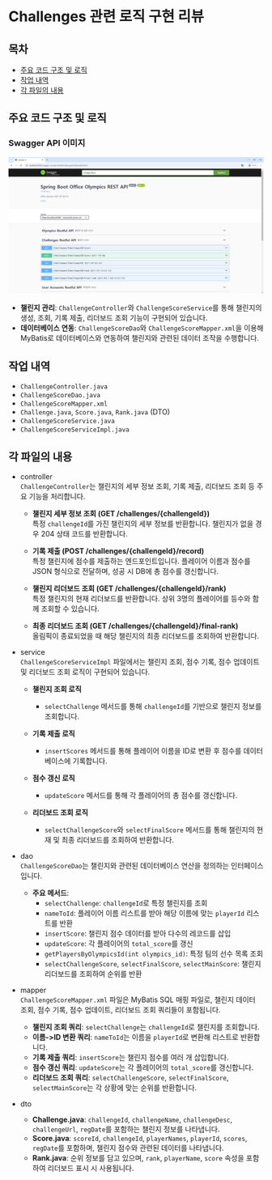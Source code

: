 # Challenges 관련 로직 구현 리뷰

## 목차
- [주요 코드 구조 및 로직](#주요-코드-구조-및-로직)
- [작업 내역](#작업-내역)
- [각 파일의 내용](#각-파일의-내용)

## 주요 코드 구조 및 로직

### Swagger API 이미지

![be_challenges.png](../../media/backend/be_challenges.png)

- **챌린지 관리**: `ChallengeController`와 `ChallengeScoreService`를 통해 챌린지의 생성, 조회, 기록 제출, 리더보드 조회 기능이 구현되어 있습니다.
- **데이터베이스 연동**: `ChallengeScoreDao`와 `ChallengeScoreMapper.xml`을 이용해 MyBatis로 데이터베이스와 연동하여 챌린지와 관련된 데이터 조작을 수행합니다.

## 작업 내역

- `ChallengeController.java`
- `ChallengeScoreDao.java`
- `ChallengeScoreMapper.xml`
- `Challenge.java`, `Score.java`, `Rank.java` (DTO)
- `ChallengeScoreService.java`
- `ChallengeScoreServiceImpl.java`

## 각 파일의 내용

- controller   
    `ChallengeController`는 챌린지의 세부 정보 조회, 기록 제출, 리더보드 조회 등 주요 기능을 처리합니다.

    - **챌린지 세부 정보 조회 (GET /challenges/{challengeId})**  
        특정 `challengeId`를 가진 챌린지의 세부 정보를 반환합니다. 챌린지가 없을 경우 204 상태 코드를 반환합니다.

    - **기록 제출 (POST /challenges/{challengeId}/record)**  
        특정 챌린지에 점수를 제출하는 엔드포인트입니다. 플레이어 이름과 점수를 JSON 형식으로 전달하며, 성공 시 DB에 총 점수를 갱신합니다.

    - **챌린지 리더보드 조회 (GET /challenges/{challengeId}/rank)**  
        특정 챌린지의 현재 리더보드를 반환합니다. 상위 3명의 플레이어를 등수와 함께 조회할 수 있습니다.

    - **최종 리더보드 조회 (GET /challenges/{challengeId}/final-rank)**  
        올림픽이 종료되었을 때 해당 챌린지의 최종 리더보드를 조회하여 반환합니다.

- service   
    `ChallengeScoreServiceImpl` 파일에서는 챌린지 조회, 점수 기록, 점수 업데이트 및 리더보드 조회 로직이 구현되어 있습니다.

    - **챌린지 조회 로직**  
        - `selectChallenge` 메서드를 통해 `challengeId`를 기반으로 챌린지 정보를 조회합니다.

    - **기록 제출 로직**  
        - `insertScores` 메서드를 통해 플레이어 이름을 ID로 변환 후 점수를 데이터베이스에 기록합니다.

    - **점수 갱신 로직**  
        - `updateScore` 메서드를 통해 각 플레이어의 총 점수를 갱신합니다.

    - **리더보드 조회 로직**  
        - `selectChallengeScore`와 `selectFinalScore` 메서드를 통해 챌린지의 현재 및 최종 리더보드를 조회하여 반환합니다.

- dao   
    `ChallengeScoreDao`는 챌린지와 관련된 데이터베이스 연산을 정의하는 인터페이스입니다. 

    - **주요 메서드**:
        - `selectChallenge`: `challengeId`로 특정 챌린지를 조회
        - `nameToId`: 플레이어 이름 리스트를 받아 해당 이름에 맞는 `playerId` 리스트를 반환
        - `insertScore`: 챌린지 점수 데이터를 받아 다수의 레코드를 삽입
        - `updateScore`: 각 플레이어의 `total_score`를 갱신
        - `getPlayersByOlympicsId(int olympics_id)`: 특정 팀의 선수 목록 조회
        - `selectChallengeScore`, `selectFinalScore`, `selectMainScore`: 챌린지 리더보드를 조회하여 순위를 반환

- mapper   
    `ChallengeScoreMapper.xml` 파일은 MyBatis SQL 매핑 파일로, 챌린지 데이터 조회, 점수 기록, 점수 업데이트, 리더보드 조회 쿼리들이 포함됩니다.

    - **챌린지 조회 쿼리**: `selectChallenge`는 `challengeId`로 챌린지를 조회합니다.
    - **이름->ID 변환 쿼리**: `nameToId`는 이름을 `playerId`로 변환해 리스트로 반환합니다.
    - **기록 제출 쿼리**: `insertScore`는 챌린지 점수를 여러 개 삽입합니다.
    - **점수 갱신 쿼리**: `updateScore`는 각 플레이어의 `total_score`를 갱신합니다.
    - **리더보드 조회 쿼리**: `selectChallengeScore`, `selectFinalScore`, `selectMainScore`는 각 상황에 맞는 순위를 반환합니다.

- dto   
    - **Challenge.java**: `challengeId`, `challengeName`, `challengeDesc`, `challengeUrl`, `regDate`를 포함하는 챌린지 정보를 나타냅니다.
    - **Score.java**: `scoreId`, `challengeId`, `playerNames`, `playerId`, `scores`, `regDate`를 포함하며, 챌린지 점수와 관련된 데이터를 나타냅니다.
    - **Rank.java**: 순위 정보를 담고 있으며, `rank`, `playerName`, `score` 속성을 포함하여 리더보드 표시 시 사용됩니다.